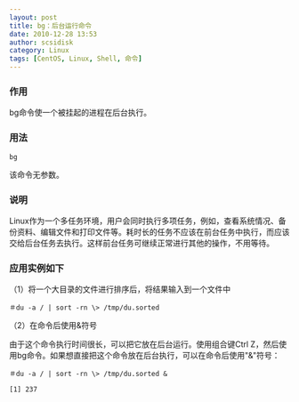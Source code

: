 ```yaml
---
layout: post
title: bg：后台运行命令
date: 2010-12-28 13:53
author: scsidisk
category: Linux
tags: [CentOS, Linux, Shell, 命令]
---
```


### 作用

bg命令使一个被挂起的进程在后台执行。

### 用法

```
bg
```

该命令无参数。

### 说明

Linux作为一个多任务环境，用户会同时执行多项任务，例如，查看系统情况、备份资料、编辑文件和打印文件等。耗时长的任务不应该在前台任务中执行，而应该交给后台任务去执行。这样前台任务可继续正常进行其他的操作，不用等待。

### 应用实例如下

（1）将一个大目录的文件进行排序后，将结果输入到一个文件中

```
＃du -a / | sort -rn \> /tmp/du.sorted
```

（2）在命令后使用&符号

由于这个命令执行时间很长，可以把它放在后台运行。使用组合键Ctrl
Z，然后使用bg命令。如果想直接把这个命令放在后台执行，可以在命令后使用"&"符号：

```
＃du -a / | sort -rn \> /tmp/du.sorted &

[1] 237
```



